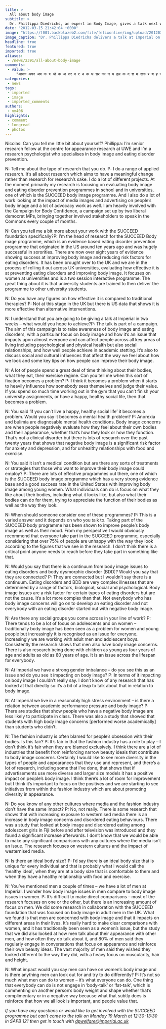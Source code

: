 ```yaml
---
title: >
  All about body image
subtitle: >
  Dr. Phillippa Diedrichs, an expert in Body Image, gives a talk next week at Imperial. Deputy President (Welfare) Nicolas Massie interviews her for those who won’t be able to make it
date: "2012-03-15 21:42:04 +0000"
image: "https://f001.backblazeb2.com/file/felixonline/img/upload/201203152141-pk1811-phillippa-diedrichs.jpg"
image_caption: "Dr. Phillippa Diedrichs delivers a talk at Imperial on Monday 19 March"
headline: true
featured: true
imported: true
aliases:
 - /news/2391/all-about-body-image
comments:
 - value: >
     "आपक अपन अप क ष ओ क अ तर व र ध क भ सर वम न य हल क द श म सक र य ह न च ह ए "म ल म त र त यह ह ... आपक प स ट स food for thought ट इप ह त ह ...
categories:
 - news
tags:
 - imported
 - image
 - imported_comments
authors:
 - nm406
highlights:
 - comment
 - longread
 - photos
---
```


Nicolas: Can you tell me little bit about yourself?
 Phillippa: I’m senior research fellow at the centre for appearance research at UWE and I’m a research psychologist who specialises in body image and eating disorder prevention.

N: Tell me about the type of research that you do.
 P: I do a range of applied research. It’s all about research which aims to have a meaningful change rather than research for research’s sake. I do a lot of different projects. At the moment primarily my research is focusing on evaluating body image and eating disorder prevention programmes in school and in universities, one of which is the SUCCEED body image programme. And I also do a lot of work looking at the impact of media images and advertising on people’s body image and a lot of advocacy work as well. I am heavily involved with the Campaign for Body Confidence, a campaign set up by two liberal democrat MPs, bringing together involved stakeholders to speak in the Commons every couple of months.

N: Can you tell me a bit more about your work with the SUCCEED foundation specifically?P: I’m the head of research for the SUCCEED Body mage programme, which is an evidence based eating disorder prevention programme that originated in the US around ten years ago and was hugely successful in sororities. There are now over eight years of evidence showing success at improving body image and reducing risk factors for eating disorders. It has been brought over to the UK and we are in the process of rolling it out across UK universities, evaluating how effective it is at preventing eating disorders and improving body image. It focuses on women at universities and is a two session interactive programme. The great thing about it is that university students are trained to then deliver the programme to other university students.

N: Do you have any figures on how effective it is compared to traditional therapies?
 P: Not at this stage in the UK but there is US data that shows it is more effective than alternative interventions.

N: I understand that you are going to be giving a talk at Imperial in two weeks – what would you hope to achieve?P: The talk is part of a campaign. The aim of this campaign is to raise awareness of body image and eating disorders, with a particular focus on body image and how it’s an issue that impacts upon almost everyone and can affect people across all key areas of living including psychological and physical health but also social relationships, and how well people achieve in academic stetting. It’s also to discuss social and cultural influences that affect the way we feel about how we look and some key tips on how people can improve their body image.

N: A lot of people spend a great deal of time thinking about their bodies, what they eat, their exercise regime. Can you tell me when this sort of fixation becomes a problem?
 P: I think it becomes a problem when it starts to heavily influence how somebody sees themselves and judge their value. If you spend so much time working out in the gym that you can’t finish your university assignments, or have a happy, healthy social life, then that becomes a problem.

N: You said ‘if you can’t live a happy, healthy social life’ it becomes a problem. Would you say it becomes a mental health problem?
 P: Anorexia and bulimia are diagnosable mental health conditions. Body image concerns are when people negatively evaluate how they feel about their own bodies and their appearance, whether that’s how they look or how they function. That’s not a clinical disorder but there is lots of research over the past twenty years that shows that negative body image is a significant risk factor for anxiety and depression, and for unhealthy relationships with food and exercise.

N: You said it isn’t a medical condition but are there any sorts of treatments or strategies that those who want to improve their body image could employ?
 P: There are lots of effective programmes out there, one of which is the SUCCEED body image programme which has a very strong evidence base and a good success rate in the United States with improving body image among young women. What individuals can do is focus on what they like about their bodies, including what it looks like, but also what their bodies can do for them, trying to appreciate the function of their bodies as well as the way they look.

N: When should someone consider one of these programmes?
 P: This is a varied answer and it depends on who you talk to. Taking part of the SUCCEED body programme has been shown to improve people’s body image as well as their mood. From my perspective I would obviously recommend that everyone take part in the SUCCEED programme, especially considering that over 75% of people are unhappy with the way they look according to the figures that we see in the research. I don’t think there is a critical point anyone needs to reach before they take part in something like that.

N: Would you say that there is a continuum from body image issues to eating disorders and body dysmorphic disorder (BDD)? Would you say that they are connected?
 P: They are connected but I wouldn’t say there is a continuum. Eating disorders and BDD are very complex illnesses that are determined by a range of factors, biological, social and psychological. Body image issues are a risk factor for certain types of eating disorders but are not the cause. It’s a lot more complex than that. Not everybody who has body image concerns will go on to develop an eating disorder and not everybody with an eating disorder started out with negative body image.

N: Are there any social groups you come across in your line of work?
 P: There tends to be a lot of focus on adolescents and on women – traditionally body image has been seen as a problem for women and young people but increasingly it is recognised as an issue for everyone. Increasingly we are working with adult men and adolescent boys. Consistently the research shows that men also have body image concerns. There is also research being done with children as young as four years of age and adults as old as 80 years of age. It is an issue across the lifespan for everybody.

N: At Imperial we have a strong gender imbalance – do you see this as an issue and do you see it impacting on body image?
 P: In terms of it impacting on body image I couldn’t really say. I don’t know of any research that has looked at that directly so it’s a bit of a leap to talk about that in relation to body image.

N: At Imperial we live in a reasonably high stress environment – is there a relation between academic performance pressure and body image?
 P: There are studies that show people who have a negative body image are less likely to participate in class. There was also a study that showed that students with high body image concerns [performed worse academically] than students who didn’t.

N: The fashion industry is often blamed for people’s obsession with their bodies. Is this fair?
 P: It’s fair in that the fashion industry has a role to play – I don’t think it’s fair when they are blamed exclusively. I think there are a lot of industries that benefit from reinforcing narrow beauty ideals that contribute to body image concerns. Certainly I would like to see more diversity in the types of people and appearances that they use and represent, and there’s a lot of research, including some that I’ve done, that shows that if advertisements use more diverse and larger size models it has a positive impact on people’s body image. I think there’s a lot of room for improvement but I think it’s important to focus on the positives and we are starting to see initiatives from within the fashion industry which are about promoting diversity in appearance.

N: Do you know of any other cultures where media and the fashion industry don’t have the same impact?
 P: No, not really. There is some research that shows that with increasing exposure to westernised media there is an increase in body image concerns and disordered eating behaviours. There was a study that looked at body image and disordered eating among adolescent girls in Fiji before and after television was introduced and they found a significant increase afterwards. I don’t know that we would be able to make any significant comparisons with any cultures where the media isn’t an issue. The research focuses on western cultures and the impact of westernised media.

N: Is there an ideal body size?
 P: I’d say there is an ideal body size that is unique for every individual and that is probably what I would call the ‘healthy ideal’, when they are at a body size that is comfortable to them and when they have a healthy relationship with food and exercise.

N: You’ve mentioned men a couple of times – we have a lot of men at Imperial. I wonder how body image issues in men compare to body image issues in women.
 P: It’s difficult to make direct comparisons – most of the research focuses on one or the other, but there is an increasing amount of focus on men. We did some research in collaboration with the SUCCEED foundation that was focused on body image in adult men in the UK. What we found is that men are concerned with body image and that it impacts on different areas in their lives. It’s really hard to make clear comparisons with women, and it has traditionally been seen as a women’s issue, but the study that we did also looked at how men talk about their appearance with other men, and how often they do talk about it, and 80% of men said they regularly engage in conversations that focus on appearance and reinforce their own beauty ideas. The vast majority of men said they wished they looked different to the way they did, with a heavy focus on muscularity, hair and height.

N: What impact would you say men can have on women’s body image and is there anything men can look out for and try to do differently?
 P: It’s not so much what men can do to women – it’s what everyone can do. One thing that everybody can do is not engage in ‘body-talk’ or ‘fat-talk’, which is commenting on another person’s body weight and shape whether that’s complimentary or in a negative way because what that subtly does is reinforce that how we all look is important, and people value that.

_If you have any questions or would like to get involved with the SUCCEED programme but can’t come to the talk on Monday 19 March at 12:30-13:30 in SAFB 121 then get in touch with [dpwelfare@imperial.ac.uk](mailto:dpwelfare@imperial.ac.uk)_
